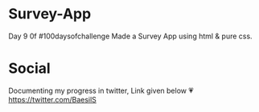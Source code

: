 # Survey-App 
 Day 9 0f #100daysofchallenge 
 Made a Survey App using  html & pure css.
 
 # Social
 Documenting my progress in twitter, Link given below 💗
 https://twitter.com/BaesilS
